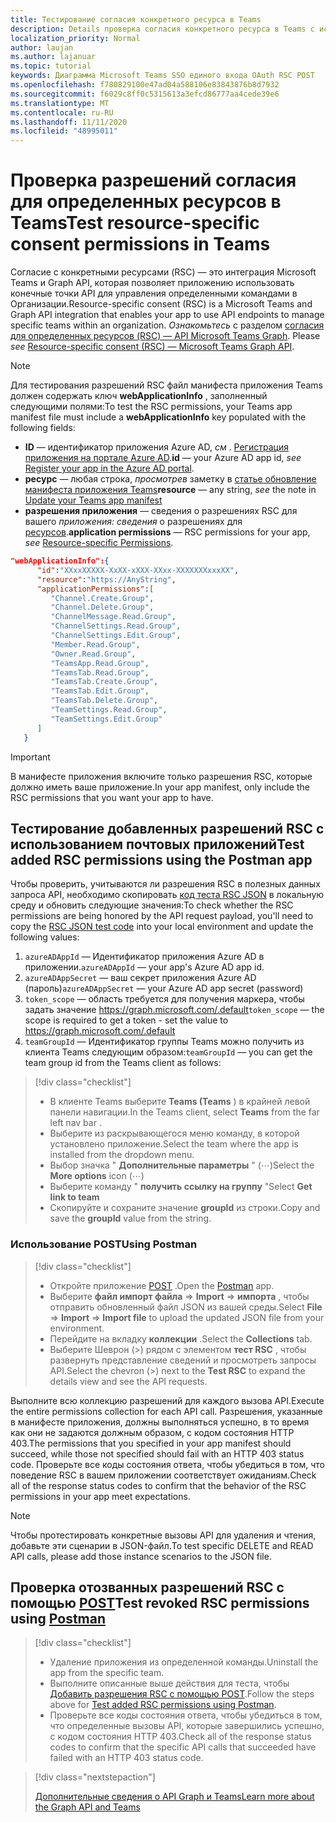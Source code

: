 ```yaml
---
title: Тестирование согласия конкретного ресурса в Teams
description: Details проверка согласия конкретного ресурса в Teams с использованием POST
localization_priority: Normal
author: laujan
ms.author: lajanuar
ms.topic: tutorial
keywords: Диаграмма Microsoft Teams SSO единого входа OAuth RSC POST
ms.openlocfilehash: f780829100e47ad04a588106e83843876b8d7932
ms.sourcegitcommit: f6029c8ff0c5315613a3efcd86777aa4cede39e6
ms.translationtype: MT
ms.contentlocale: ru-RU
ms.lasthandoff: 11/11/2020
ms.locfileid: "48995011"
---
```

# <a name="test-resource-specific-consent-permissions--in-teams"></a><span data-ttu-id="67704-104">Проверка разрешений согласия для определенных ресурсов в Teams</span><span class="sxs-lookup"><span data-stu-id="67704-104">Test resource-specific consent permissions  in Teams</span></span>

<span data-ttu-id="67704-105">Согласие с конкретными ресурсами (RSC) — это интеграция Microsoft Teams и Graph API, которая позволяет приложению использовать конечные точки API для управления определенными командами в Организации.</span><span class="sxs-lookup"><span data-stu-id="67704-105">Resource-specific consent (RSC) is a Microsoft Teams and Graph API integration that enables your app to use API endpoints to manage specific teams within an organization.</span></span> <span data-ttu-id="67704-106">*Ознакомьтесь* с разделом [согласия для определенных ресурсов (RSC) — API Microsoft Teams Graph](resource-specific-consent.md).  </span><span class="sxs-lookup"><span data-stu-id="67704-106">Please *see*  [Resource-specific consent (RSC) — Microsoft Teams Graph API](resource-specific-consent.md).</span></span>

> [!NOTE]
><span data-ttu-id="67704-107">Для тестирования разрешений RSC файл манифеста приложения Teams должен содержать ключ **webApplicationInfo** , заполненный следующими полями:</span><span class="sxs-lookup"><span data-stu-id="67704-107">To test the RSC permissions, your Teams app manifest file must include a **webApplicationInfo** key populated with the following fields:</span></span>
>
> - <span data-ttu-id="67704-108">**ID**  — идентификатор приложения Azure AD, *см* . [Регистрация приложения на портале Azure AD](resource-specific-consent.md#register-your-app-with-microsoft-identity-platform-via-the-azure-ad-portal).</span><span class="sxs-lookup"><span data-stu-id="67704-108">**id**  — your Azure AD app id, *see* [Register your app in the Azure AD portal](resource-specific-consent.md#register-your-app-with-microsoft-identity-platform-via-the-azure-ad-portal).</span></span>
> - <span data-ttu-id="67704-109">**ресурс**  — любая строка, *просмотрев* заметку в  [статье обновление манифеста приложения Teams](resource-specific-consent.md#update-your-teams-app-manifest)</span><span class="sxs-lookup"><span data-stu-id="67704-109">**resource**  — any string, *see* the note in  [Update your Teams app manifest](resource-specific-consent.md#update-your-teams-app-manifest)</span></span>
> - <span data-ttu-id="67704-110">**разрешения приложения** — сведения о разрешениях RSC для вашего *приложения: сведения* о разрешениях для [ресурсов](resource-specific-consent.md#resource-specific-permissions).</span><span class="sxs-lookup"><span data-stu-id="67704-110">**application permissions** — RSC permissions for  your app, *see* [Resource-specific Permissions](resource-specific-consent.md#resource-specific-permissions).</span></span>

```json
"webApplicationInfo":{
      "id":"XXxxXXXXX-XxXX-xXXX-XXxx-XXXXXXXxxxXX",
      "resource":"https://AnyString",
      "applicationPermissions":[
         "Channel.Create.Group",
         "Channel.Delete.Group",
         "ChannelMessage.Read.Group",
         "ChannelSettings.Read.Group",
         "ChannelSettings.Edit.Group",
         "Member.Read.Group",
         "Owner.Read.Group",
         "TeamsApp.Read.Group",
         "TeamsTab.Read.Group",
         "TeamsTab.Create.Group",
         "TeamsTab.Edit.Group",
         "TeamsTab.Delete.Group",
         "TeamSettings.Read.Group",
         "TeamSettings.Edit.Group"
      ]
   }
```

>[!IMPORTANT]
><span data-ttu-id="67704-111">В манифесте приложения включите только разрешения RSC, которые должно иметь ваше приложение.</span><span class="sxs-lookup"><span data-stu-id="67704-111">In your app manifest, only include the RSC permissions that you want your app to have.</span></span>

## <a name="test-added-rsc-permissions-using-the-postman-app"></a><span data-ttu-id="67704-112">Тестирование добавленных разрешений RSC с использованием почтовых приложений</span><span class="sxs-lookup"><span data-stu-id="67704-112">Test added RSC permissions using the Postman app</span></span>

<span data-ttu-id="67704-113">Чтобы проверить, учитываются ли разрешения RSC в полезных данных запроса API, необходимо скопировать [код теста RSC JSON](test-rsc-json-file.md) в локальную среду и обновить следующие значения:</span><span class="sxs-lookup"><span data-stu-id="67704-113">To check whether the RSC permissions are being honored by the API request payload, you'll need to copy the [RSC JSON test code](test-rsc-json-file.md) into your local environment and update the following values:</span></span>

1. <span data-ttu-id="67704-114">`azureADAppId`  — Идентификатор приложения Azure AD в приложении.</span><span class="sxs-lookup"><span data-stu-id="67704-114">`azureADAppId`  — your app's Azure AD app id.</span></span>
1. <span data-ttu-id="67704-115">`azureADAppSecret`  — ваш секрет приложения Azure AD (пароль)</span><span class="sxs-lookup"><span data-stu-id="67704-115">`azureADAppSecret`  — your Azure AD app secret (password)</span></span>
1. <span data-ttu-id="67704-116">`token_scope`  — область требуется для получения маркера, чтобы задать значение https://graph.microsoft.com/.default</span><span class="sxs-lookup"><span data-stu-id="67704-116">`token_scope`  — the scope is required to get a token - set the value to https://graph.microsoft.com/.default</span></span>
1. <span data-ttu-id="67704-117">`teamGroupId` — Идентификатор группы Teams можно получить из клиента Teams следующим образом:</span><span class="sxs-lookup"><span data-stu-id="67704-117">`teamGroupId` — you can get the team group id from the Teams client as follows:</span></span>

> [!div class="checklist"]
>
> * <span data-ttu-id="67704-118">В клиенте Teams выберите **Teams (Teams** ) в крайней левой панели навигации.</span><span class="sxs-lookup"><span data-stu-id="67704-118">In the Teams client, select **Teams** from the far left nav bar .</span></span>
> * <span data-ttu-id="67704-119">Выберите из раскрывающегося меню команду, в которой установлено приложение.</span><span class="sxs-lookup"><span data-stu-id="67704-119">Select the team where the app is installed from the dropdown menu.</span></span>
> * <span data-ttu-id="67704-120">Выбор значка " **Дополнительные параметры** " (&#8943;)</span><span class="sxs-lookup"><span data-stu-id="67704-120">Select the **More options** icon (&#8943;)</span></span>
> * <span data-ttu-id="67704-121">Выберите команду " **получить ссылку на группу** "</span><span class="sxs-lookup"><span data-stu-id="67704-121">Select **Get link to team**</span></span> 
> * <span data-ttu-id="67704-122">Скопируйте и сохраните значение **groupId** из строки.</span><span class="sxs-lookup"><span data-stu-id="67704-122">Copy and save the **groupId** value from the string.</span></span>

### <a name="using-postman"></a><span data-ttu-id="67704-123">Использование POST</span><span class="sxs-lookup"><span data-stu-id="67704-123">Using Postman</span></span>

> [!div class="checklist"]
>
> * <span data-ttu-id="67704-124">Откройте приложение [POST](https://www.postman.com) .</span><span class="sxs-lookup"><span data-stu-id="67704-124">Open the [Postman](https://www.postman.com) app.</span></span>
> * <span data-ttu-id="67704-125">Выберите **файл импорт файла**  =>  **Import**  =>  **импорта** , чтобы отправить обновленный файл JSON из вашей среды.</span><span class="sxs-lookup"><span data-stu-id="67704-125">Select **File** => **Import** => **Import file** to upload the updated JSON file from your environment.</span></span>  
> * <span data-ttu-id="67704-126">Перейдите на вкладку **коллекции** .</span><span class="sxs-lookup"><span data-stu-id="67704-126">Select the **Collections** tab.</span></span> 
> * <span data-ttu-id="67704-127">Выберите Шеврон (>) рядом с элементом **тест RSC** , чтобы развернуть представление сведений и просмотреть запросы API.</span><span class="sxs-lookup"><span data-stu-id="67704-127">Select the chevron (>) next to the **Test RSC** to expand the details view and see the API requests.</span></span>

<span data-ttu-id="67704-128">Выполните всю коллекцию разрешений для каждого вызова API.</span><span class="sxs-lookup"><span data-stu-id="67704-128">Execute the entire permissions collection for each API call.</span></span> <span data-ttu-id="67704-129">Разрешения, указанные в манифесте приложения, должны выполняться успешно, в то время как они не задаются должным образом, с кодом состояния HTTP 403.</span><span class="sxs-lookup"><span data-stu-id="67704-129">The permissions that you specified in your app manifest should succeed, while those not specified should fail with an HTTP 403 status code.</span></span> <span data-ttu-id="67704-130">Проверьте все коды состояния ответа, чтобы убедиться в том, что поведение RSC в вашем приложении соответствует ожиданиям.</span><span class="sxs-lookup"><span data-stu-id="67704-130">Check all of the response status codes to confirm that the behavior of the RSC permissions in your app meet expectations.</span></span>

>[!NOTE]
><span data-ttu-id="67704-131">Чтобы протестировать конкретные вызовы API для удаления и чтения, добавьте эти сценарии в JSON-файл.</span><span class="sxs-lookup"><span data-stu-id="67704-131">To test specific DELETE and READ API calls, please add those instance scenarios to the JSON file.</span></span>

## <a name="test--revoked-rsc-permissions-using-postman"></a><span data-ttu-id="67704-132">Проверка отозванных разрешений RSC с помощью [POST](https://www.postman.com/)</span><span class="sxs-lookup"><span data-stu-id="67704-132">Test  revoked RSC permissions using [Postman](https://www.postman.com/)</span></span>

> [!div class="checklist"]
>
> * <span data-ttu-id="67704-133">Удаление приложения из определенной команды.</span><span class="sxs-lookup"><span data-stu-id="67704-133">Uninstall the app from the specific team.</span></span>
> * <span data-ttu-id="67704-134">Выполните описанные выше действия для теста, чтобы [Добавить разрешения RSC с помощью POST](#test-added-rsc-permissions-using-the-postman-app).</span><span class="sxs-lookup"><span data-stu-id="67704-134">Follow the steps above for [Test added RSC permissions using Postman](#test-added-rsc-permissions-using-the-postman-app).</span></span>
> * <span data-ttu-id="67704-135">Проверьте все коды состояния ответа, чтобы убедиться в том, что определенные вызовы API, которые завершились успешно, с кодом состояния HTTP 403.</span><span class="sxs-lookup"><span data-stu-id="67704-135">Check all of the response status codes to confirm that the specific API calls that succeeded have failed with an HTTP 403 status code.</span></span>

> [!div class="nextstepaction"]
>
> [<span data-ttu-id="67704-136">Дополнительные сведения о API Graph и Teams</span><span class="sxs-lookup"><span data-stu-id="67704-136">Learn more about the Graph API and Teams</span></span>](/graph/api/resources/teams-api-overview?view=graph-rest-1.0)
